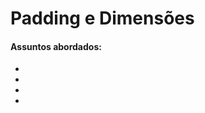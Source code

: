 # Padding e Dimensões

#### Assuntos abordados: 

- [](aulas/)
- [](aulas/)
- [](aulas/)
- [](aulas/)
